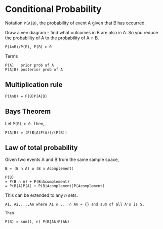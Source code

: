 # Conditional Probability

Notation `P(A|B)`, the probability of event A given that B has occurred.

Draw a ven diagram - find what outcomes in B are also in A. So you reduce the
probability of A to the probability of A ∩ B.

```
P(A∩B)/P(B), P(B) > 0
```

Terms

```
P(A)   prior prob of A
P(A|B) posterior prob of A
```

## Multiplication rule

```
P(A∩B) = P(B)P(A|B)
```

## Bays Theorem

Let `P(B) > 0`. Then,

```
P(A|B) = (P(B|A)P(A))/(P(B))
```

## Law of total probability

Given two events A and B from the same sample space,

```
B = (B ∩ A) ∪ (B ∩ Acomplement)

P(B) 
= P(B ∩ A) + P(B∩Acomplement) 
= P(B|A)P(A) + P(B|Acomplement)P(Acomplement)
```

This can be extended to any _n_ sets.

```
A1, A2,...,An where A1 ∩ ... ∩ An = {} and sum of all A's is S.

Then 

P(B) = sum(1, n) P(B|Ak)P(Ak)
```
